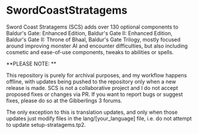 # SwordCoastStratagems
Sword Coast Stratagems (SCS) adds over 130 optional components to Baldur's Gate: Enhanced Edition, Baldur's Gate II: Enhanced Edition, Baldur's Gate II: Throne of Bhaal, Baldur's Gate Trilogy, mostly focused around improving monster AI and encounter difficulties, but also including cosmetic and ease-of-use components, tweaks to abilities or spells.

**PLEASE NOTE: **

This repository is purely for archival purposes, and my workflow happens offline, with updates being pushed to the repository only when a new release is made. SCS is not a collaborative project and I do not accept proposed fixes or changes via PR. If you want to report bugs or suggest fixes, please do so at the Gibberlings 3 forums.

The only exception to this is translation updates, and only when those updates just modify files in the lang/[your_language] file, i.e. do not attempt to update setup-stratagems.tp2.
